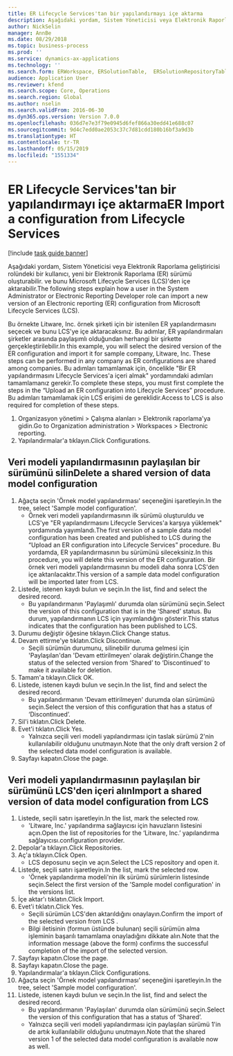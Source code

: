 ```yaml
---
title: ER Lifecycle Services'tan bir yapılandırmayı içe aktarma
description: Aşağıdaki yordam, Sistem Yöneticisi veya Elektronik Raporlama geliştiricisi rolündeki bir kullanıcı, yeni bir Elektronik Raporlama (ER) sürümü oluşturabilir. ve bunu Microsoft Lifecycle Services (LCS)'den içe aktarabilir.
author: NickSelin
manager: AnnBe
ms.date: 08/29/2018
ms.topic: business-process
ms.prod: ''
ms.service: dynamics-ax-applications
ms.technology: ''
ms.search.form: ERWorkspace, ERSolutionTable,  ERSolutionRepositoryTable, ERSolutionImport
audience: Application User
ms.reviewer: kfend
ms.search.scope: Core, Operations
ms.search.region: Global
ms.author: nselin
ms.search.validFrom: 2016-06-30
ms.dyn365.ops.version: Version 7.0.0
ms.openlocfilehash: 036d7e7e3f79e0945d6fef866a30edd41e688c07
ms.sourcegitcommit: 9d4c7edd0ae2053c37c7d81cdd180b16bf3a9d3b
ms.translationtype: HT
ms.contentlocale: tr-TR
ms.lasthandoff: 05/15/2019
ms.locfileid: "1551334"
---
```

# <a name="er-import-a-configuration-from-lifecycle-services"></a><span data-ttu-id="5b500-103">ER Lifecycle Services'tan bir yapılandırmayı içe aktarma</span><span class="sxs-lookup"><span data-stu-id="5b500-103">ER Import a configuration from Lifecycle Services</span></span>

[!include [task guide banner](../../includes/task-guide-banner.md)]

<span data-ttu-id="5b500-104">Aşağıdaki yordam, Sistem Yöneticisi veya Elektronik Raporlama geliştiricisi rolündeki bir kullanıcı, yeni bir Elektronik Raporlama (ER) sürümü oluşturabilir. ve bunu Microsoft Lifecycle Services (LCS)'den içe aktarabilir.</span><span class="sxs-lookup"><span data-stu-id="5b500-104">The following steps explain how a user in the System Administrator or Electronic Reporting Developer role can import a new version of an Electronic reporting (ER) configuration from Microsoft Lifecycle Services (LCS).</span></span>

<span data-ttu-id="5b500-105">Bu örnekte Litware, Inc. örnek şirketi için bir istenilen ER yapılandırmasını seçecek ve bunu LCS'ye içe aktaracaksınız. Bu adımlar, ER yapılandırmaları şirketler arasında paylaşımlı olduğundan herhangi bir şirkette gerçekleştirilebilir.</span><span class="sxs-lookup"><span data-stu-id="5b500-105">In this example, you will select the desired version of the ER configuration and import it for sample company, Litware, Inc. These steps can be performed in any company as ER configurations are shared among companies.</span></span> <span data-ttu-id="5b500-106">Bu adımları tamamlamak için, öncelikle "Bir ER yapılandırmasını Lifecycle Services'a içeri almak" yordamındaki adımları tamamlamanız gerekir.</span><span class="sxs-lookup"><span data-stu-id="5b500-106">To complete these steps, you must first complete the steps in the “Upload an ER configuration into Lifecycle Services” procedure.</span></span> <span data-ttu-id="5b500-107">Bu adımları tamamlamak için LCS erişimi de gereklidir.</span><span class="sxs-lookup"><span data-stu-id="5b500-107">Access to LCS is also required for completion of these steps.</span></span>

1. <span data-ttu-id="5b500-108">Organizasyon yönetimi > Çalışma alanları > Elektronik raporlama'ya gidin.</span><span class="sxs-lookup"><span data-stu-id="5b500-108">Go to Organization administration > Workspaces > Electronic reporting.</span></span>
2. <span data-ttu-id="5b500-109">Yapılandırmalar'a tıklayın.</span><span class="sxs-lookup"><span data-stu-id="5b500-109">Click Configurations.</span></span>

## <a name="delete-a-shared-version-of-data-model-configuration"></a><span data-ttu-id="5b500-110">Veri modeli yapılandırmasının paylaşılan bir sürümünü silin</span><span class="sxs-lookup"><span data-stu-id="5b500-110">Delete a shared version of data model configuration</span></span>
1. <span data-ttu-id="5b500-111">Ağaçta seçin 'Örnek model yapılandırması' seçeneğini işaretleyin.</span><span class="sxs-lookup"><span data-stu-id="5b500-111">In the tree, select 'Sample model configuration'.</span></span>
    * <span data-ttu-id="5b500-112">Örnek veri modeli yapılandırmasının ilk sürümü oluşturuldu ve LCS'ye "ER yapılandırmasını Lifecycle Services'a karşıya yüklemek" yordamında yayımlandı.</span><span class="sxs-lookup"><span data-stu-id="5b500-112">The first version of a sample data model configuration has been created and published to LCS during the “Upload an ER configuration into Lifecycle Services” procedure.</span></span> <span data-ttu-id="5b500-113">Bu yordamda, ER yapılandırmasının bu sürümünü sileceksiniz.</span><span class="sxs-lookup"><span data-stu-id="5b500-113">In this procedure, you will delete this version of the ER configuration.</span></span> <span data-ttu-id="5b500-114">Bir örnek veri modeli yapılandırmasının bu modeli daha sonra LCS'den içe aktarılacaktır.</span><span class="sxs-lookup"><span data-stu-id="5b500-114">This version of a sample data model configuration will be imported later from LCS.</span></span>  
2. <span data-ttu-id="5b500-115">Listede, istenen kaydı bulun ve seçin.</span><span class="sxs-lookup"><span data-stu-id="5b500-115">In the list, find and select the desired record.</span></span>
    * <span data-ttu-id="5b500-116">Bu yapılandırmanın 'Paylaşımlı' durumda olan sürümünü seçin.</span><span class="sxs-lookup"><span data-stu-id="5b500-116">Select the version of this configuration that is in the ‘Shared’ status.</span></span> <span data-ttu-id="5b500-117">Bu durum, yapılandırmanın LCS için yayımlandığını gösterir.</span><span class="sxs-lookup"><span data-stu-id="5b500-117">This status indicates that the configuration has been published to LCS.</span></span>  
3. <span data-ttu-id="5b500-118">Durumu değiştir öğesine tıklayın.</span><span class="sxs-lookup"><span data-stu-id="5b500-118">Click Change status.</span></span>
4. <span data-ttu-id="5b500-119">Devam ettirme'ye tıklatın.</span><span class="sxs-lookup"><span data-stu-id="5b500-119">Click Discontinue.</span></span>
    * <span data-ttu-id="5b500-120">Seçili sürümün durumunu, silinebilir duruma gelmesi için 'Paylaşılan'dan 'Devam ettirilmeyen' olarak değiştirin.</span><span class="sxs-lookup"><span data-stu-id="5b500-120">Change the status of the selected version from ‘Shared’ to ‘Discontinued’ to make it available for deletion.</span></span>  
5. <span data-ttu-id="5b500-121">Tamam'a tıklayın.</span><span class="sxs-lookup"><span data-stu-id="5b500-121">Click OK.</span></span>
6. <span data-ttu-id="5b500-122">Listede, istenen kaydı bulun ve seçin.</span><span class="sxs-lookup"><span data-stu-id="5b500-122">In the list, find and select the desired record.</span></span>
    * <span data-ttu-id="5b500-123">Bu yapılandırmanın 'Devam ettirilmeyen' durumda olan sürümünü seçin.</span><span class="sxs-lookup"><span data-stu-id="5b500-123">Select the version of this configuration that has a status of ‘Discontinued’.</span></span>  
7. <span data-ttu-id="5b500-124">Sil'i tıklatın.</span><span class="sxs-lookup"><span data-stu-id="5b500-124">Click Delete.</span></span>
8. <span data-ttu-id="5b500-125">Evet'i tıklatın.</span><span class="sxs-lookup"><span data-stu-id="5b500-125">Click Yes.</span></span>
    * <span data-ttu-id="5b500-126">Yalnızca seçili veri modeli yapılandırması için taslak sürümü 2'nin kullanılabilir olduğunu unutmayın.</span><span class="sxs-lookup"><span data-stu-id="5b500-126">Note that the only draft version 2 of the selected data model configuration is available.</span></span>  
9. <span data-ttu-id="5b500-127">Sayfayı kapatın.</span><span class="sxs-lookup"><span data-stu-id="5b500-127">Close the page.</span></span>

## <a name="import-a-shared-version-of-data-model-configuration-from-lcs"></a><span data-ttu-id="5b500-128">Veri modeli yapılandırmasının paylaşılan bir sürümünü LCS'den içeri alın</span><span class="sxs-lookup"><span data-stu-id="5b500-128">Import a shared version of data model configuration from LCS</span></span>
1. <span data-ttu-id="5b500-129">Listede, seçili satırı işaretleyin.</span><span class="sxs-lookup"><span data-stu-id="5b500-129">In the list, mark the selected row.</span></span>
    * <span data-ttu-id="5b500-130">'Litware, Inc.' yapılandırma sağlayıcısı için havuzların listesini açın.</span><span class="sxs-lookup"><span data-stu-id="5b500-130">Open the list of repositories for the ‘Litware, Inc.’</span></span> <span data-ttu-id="5b500-131">yapılandırma sağlayıcısı.</span><span class="sxs-lookup"><span data-stu-id="5b500-131">configuration provider.</span></span>  
2. <span data-ttu-id="5b500-132">Depolar'a tıklayın.</span><span class="sxs-lookup"><span data-stu-id="5b500-132">Click Repositories.</span></span>
3. <span data-ttu-id="5b500-133">Aç'a tıklayın.</span><span class="sxs-lookup"><span data-stu-id="5b500-133">Click Open.</span></span>
    * <span data-ttu-id="5b500-134">LCS deposunu seçin ve açın.</span><span class="sxs-lookup"><span data-stu-id="5b500-134">Select the LCS repository and open it.</span></span>  
4. <span data-ttu-id="5b500-135">Listede, seçili satırı işaretleyin.</span><span class="sxs-lookup"><span data-stu-id="5b500-135">In the list, mark the selected row.</span></span>
    * <span data-ttu-id="5b500-136">'Örnek yapılandırma modeli'nin ilk sürümü sürümlerin listesinde seçin.</span><span class="sxs-lookup"><span data-stu-id="5b500-136">Select the first version of the 'Sample model configuration' in the versions list.</span></span>  
5. <span data-ttu-id="5b500-137">İçe aktar'ı tıklatın.</span><span class="sxs-lookup"><span data-stu-id="5b500-137">Click Import.</span></span>
6. <span data-ttu-id="5b500-138">Evet'i tıklatın.</span><span class="sxs-lookup"><span data-stu-id="5b500-138">Click Yes.</span></span>
    * <span data-ttu-id="5b500-139">Seçili sürümün LCS'den aktarıldığını onaylayın.</span><span class="sxs-lookup"><span data-stu-id="5b500-139">Confirm the import of the selected version from LCS .</span></span>  
    * <span data-ttu-id="5b500-140">Bilgi iletisinin (formun üstünde bulunan) seçili sürümün alma işleminin başarılı tamamlama onayladığını dikkate alın.</span><span class="sxs-lookup"><span data-stu-id="5b500-140">Note that the information message (above the form) confirms the successful completion of the import of the selected version.</span></span>  
7. <span data-ttu-id="5b500-141">Sayfayı kapatın.</span><span class="sxs-lookup"><span data-stu-id="5b500-141">Close the page.</span></span>
8. <span data-ttu-id="5b500-142">Sayfayı kapatın.</span><span class="sxs-lookup"><span data-stu-id="5b500-142">Close the page.</span></span>
9. <span data-ttu-id="5b500-143">Yapılandırmalar'a tıklayın.</span><span class="sxs-lookup"><span data-stu-id="5b500-143">Click Configurations.</span></span>
10. <span data-ttu-id="5b500-144">Ağaçta seçin 'Örnek model yapılandırması' seçeneğini işaretleyin.</span><span class="sxs-lookup"><span data-stu-id="5b500-144">In the tree, select 'Sample model configuration'.</span></span>
11. <span data-ttu-id="5b500-145">Listede, istenen kaydı bulun ve seçin.</span><span class="sxs-lookup"><span data-stu-id="5b500-145">In the list, find and select the desired record.</span></span>
    * <span data-ttu-id="5b500-146">Bu yapılandırmanın 'Paylaşılan' durumda olan sürümünü seçin.</span><span class="sxs-lookup"><span data-stu-id="5b500-146">Select the version of this configuration that has a status of ‘Shared’.</span></span>  
    * <span data-ttu-id="5b500-147">Yalnızca seçili veri modeli yapılandırması için paylaşılan sürümü 1'in de artık kullanılabilir olduğunu unutmayın.</span><span class="sxs-lookup"><span data-stu-id="5b500-147">Note that the shared version 1 of the selected data model configuration is available now as well.</span></span>  

